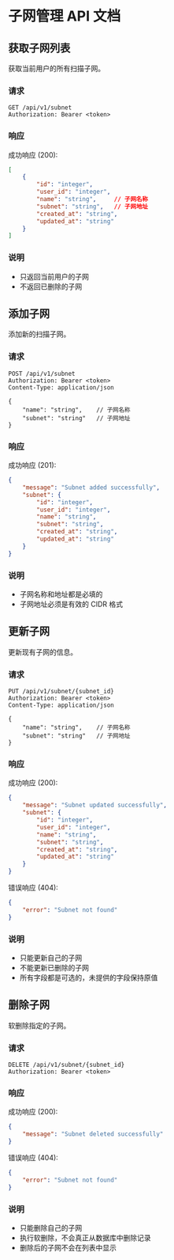 # 子网管理 API 文档

## 获取子网列表

获取当前用户的所有扫描子网。

### 请求

```http
GET /api/v1/subnet
Authorization: Bearer <token>
```

### 响应

成功响应 (200):
```json
[
    {
        "id": "integer",
        "user_id": "integer",
        "name": "string",     // 子网名称
        "subnet": "string",   // 子网地址
        "created_at": "string",
        "updated_at": "string"
    }
]
```

### 说明

- 只返回当前用户的子网
- 不返回已删除的子网

## 添加子网

添加新的扫描子网。

### 请求

```http
POST /api/v1/subnet
Authorization: Bearer <token>
Content-Type: application/json

{
    "name": "string",    // 子网名称
    "subnet": "string"   // 子网地址
}
```

### 响应

成功响应 (201):
```json
{
    "message": "Subnet added successfully",
    "subnet": {
        "id": "integer",
        "user_id": "integer",
        "name": "string",
        "subnet": "string",
        "created_at": "string",
        "updated_at": "string"
    }
}
```

### 说明

- 子网名称和地址都是必填的
- 子网地址必须是有效的 CIDR 格式

## 更新子网

更新现有子网的信息。

### 请求

```http
PUT /api/v1/subnet/{subnet_id}
Authorization: Bearer <token>
Content-Type: application/json

{
    "name": "string",    // 子网名称
    "subnet": "string"   // 子网地址
}
```

### 响应

成功响应 (200):
```json
{
    "message": "Subnet updated successfully",
    "subnet": {
        "id": "integer",
        "user_id": "integer",
        "name": "string",
        "subnet": "string",
        "created_at": "string",
        "updated_at": "string"
    }
}
```

错误响应 (404):
```json
{
    "error": "Subnet not found"
}
```

### 说明

- 只能更新自己的子网
- 不能更新已删除的子网
- 所有字段都是可选的，未提供的字段保持原值

## 删除子网

软删除指定的子网。

### 请求

```http
DELETE /api/v1/subnet/{subnet_id}
Authorization: Bearer <token>
```

### 响应

成功响应 (200):
```json
{
    "message": "Subnet deleted successfully"
}
```

错误响应 (404):
```json
{
    "error": "Subnet not found"
}
```

### 说明

- 只能删除自己的子网
- 执行软删除，不会真正从数据库中删除记录
- 删除后的子网不会在列表中显示 